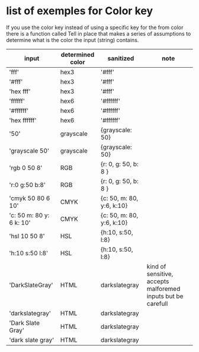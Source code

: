 # list of exemples for Color key
If you use the color key instead of using a specific key for the from color there is a function called Tell in place that makes a series of assumptions to determine what is the color the input (string) contains.

| input         | determined color | sanitized | note |
| ---           | --- | --- | --- |
| 'fff'         | hex3 | '#fff' |
| '#fff'         | hex3 | '#fff' |
| 'hex fff'         | hex3 | '#fff' |
| 'ffffff'      | hex6 | '#ffffff' |
| '#ffffff'      | hex6 | '#ffffff' |
| 'hex ffffff'      | hex6 | '#ffffff' |
| '50'          | grayscale | {grayscale: 50} |
| 'grayscale 50'    | grayscale | {grayscale: 50} |
| 'rgb 0 50 8'      | RGB | {r: 0, g: 50, b: 8 } |
| 'r:0 g:50 b:8'    | RGB | {r: 0, g: 50, b: 8 } |
| 'cmyk 50 80 6 10' | CMYK | {c: 50, m: 80, y:6, k:10} |
| 'c: 50 m: 80 y: 6 k: 10' | CMYK | {c: 50, m: 80, y:6, k:10} |
| 'hsl 10 50 8'     | HSL | {h:10, s:50, l:8} |
| 'h:10 s:50 l:8'   | HSL | {h:10, s:50, l:8} |
| 'DarkSlateGray'   | HTML | darkslategray | kind of sensitive, accepts malforemed inputs but be carefull |
| 'darkslategray'       | HTML | darkslategray |  |
| 'Dark Slate Gray'     | HTML | darkslategray |  |
| 'dark slate gray'     | HTML | darkslategray |  |
